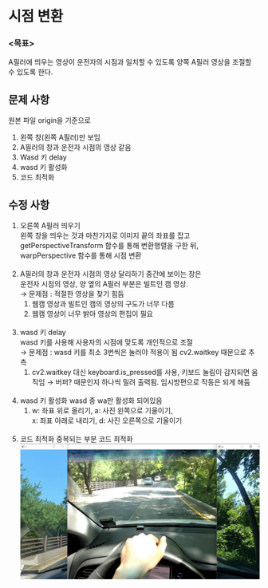 # 시점 변환
### <목표><br>
A필러에 띄우는 영상이 운전자의 시점과 일치할 수 있도록 양쪽 A필러 영상을 조절할 수 있도록 한다.

## 문제 사항
원본 파일 origin을 기준으로<br>
  1. 왼쪽 창(왼쪽 A필러)만 보임<br>
  2. A필러의 창과 운전자 시점의 영상 같음<br>
  3. Wasd 키 delay<br>
  4. wasd 키 활성화<br>
  5. 코드 최적화<br>

## 수정 사항
1. 오른쪽 A필러 띄우기<br>
  왼쪽 창을 띄우는 것과 마찬가지로 이미지 끝의 좌표를 잡고
  getPerspectiveTransform 함수를 통해 변환행렬을 구한 뒤,<br>
  warpPerspective 함수를 통해 시점 변환<br><br>
2. A필러의 창과 운전자 시점의 영상 달리하기
  중간에 보이는 창은<br>
  운전자 시점의 영상, 양 옆의 A필러 부분은 빌트인 캠 영상.<br>
  → 문제점 : 적절한 영상을 찾기 힘듬<br>
      1) 웹캠 영상과 빌트인 캠의 영상의 구도가 너무 다름<br>
      2) 웹캠 영상이 너무 밝아 영상의 편집이 필요<br><br>
3. wasd 키 delay<br>
  wasd 키를 사용해 사용자의 시점에 맞도록 개인적으로 조절<br>
  → 문제점 : wasd 키를 최소 3번씩은 눌러야 적용이 됨 cv2.waitkey 때문으로 추측<br>
      1) cv2.waitkey 대신 keyboard.is_pressed를 사용, 키보드 눌림이 감지되면 움직임
        → 버퍼? 때문인지 하나씩 밀려 출력됨. 임시방편으로 작동은 되게 해둠<br><br>
4. wasd 키 활성화
  wasd 중 wa만 활성화 되어있음 
      1) w: 좌표 위로 올리기, a: 사진 왼쪽으로 기울이기,<br>
        x: 좌표 아래로 내리기, d: 사진 오른쪽으로 기울이기<br><br>
5. 코드 최적화
  중복되는 부분 코드 최적화<br>
![현재 semifinal.py](./cap.png)

  

